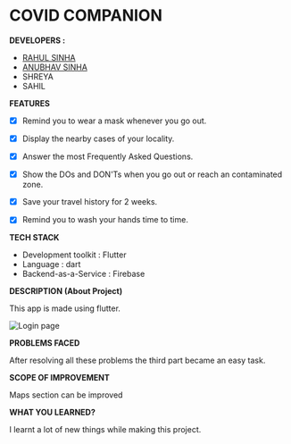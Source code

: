 # COVID COMPANION

**DEVELOPERS :** 
* [RAHUL SINHA](https://github.com/viroin)
* [ANUBHAV SINHA](https://sinha-anubhav79.github.io/)
* SHREYA
* SAHIL


**FEATURES**
* [x] Remind you to wear a mask whenever you go out.
* [x] Display the nearby cases of your locality.
* [x] Answer the most Frequently Asked Questions.
* [x] Show the DOs and DON'Ts when you go out or reach an contaminated zone.
* [x] Save your travel history for 2 weeks.
* [x] Remind you to wash your hands time to time.


**TECH STACK**
* Development toolkit : Flutter
* Language : dart
* Backend-as-a-Service : Firebase

**DESCRIPTION (About Project)**

This app is made using flutter.

![Login page](./assets/images/loginpage.png)

**PROBLEMS FACED**

After resolving all these problems the third part became an easy task.

**SCOPE OF IMPROVEMENT**

Maps section can be improved

**WHAT YOU LEARNED?**

I learnt a lot of new things while making this project.